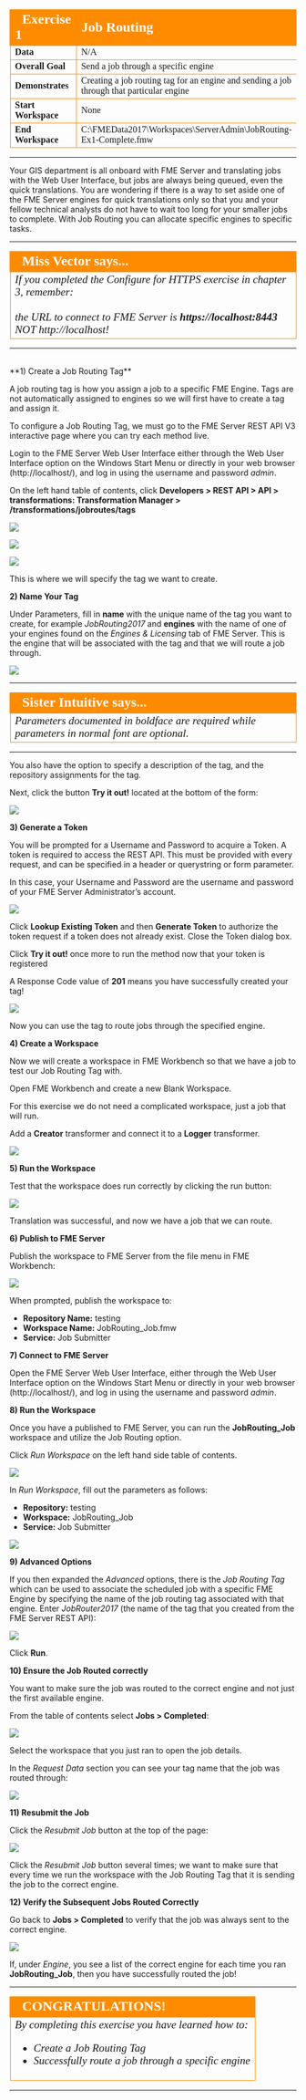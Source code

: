 <!--Exercise Section-->

<table style="border-spacing: 0px;border-collapse: collapse;font-family:serif">
<tr>
<td width=25% style="vertical-align:middle;background-color:darkorange;border: 2px solid darkorange">
<i class="fa fa-cogs fa-lg fa-pull-left fa-fw" style="color:white;padding-right: 12px;vertical-align:text-top"></i>
<span style="color:white;font-size:x-large;font-weight: bold">Exercise 1</span>
</td>
<td style="border: 2px solid darkorange;background-color:darkorange;color:white">
<span style="color:white;font-size:x-large;font-weight: bold">Job Routing</span>
</td>
</tr>

<tr>
<td style="border: 1px solid darkorange; font-weight: bold">Data</td>
<td style="border: 1px solid darkorange">N/A</td>
</tr>

<tr>
<td style="border: 1px solid darkorange; font-weight: bold">Overall Goal</td>
<td style="border: 1px solid darkorange">Send a job through a specific engine</td>
</tr>

<tr>
<td style="border: 1px solid darkorange; font-weight: bold">Demonstrates</td>
<td style="border: 1px solid darkorange">Creating a job routing tag for an engine and sending a job through that particular engine</td>
</tr>

<tr>
<td style="border: 1px solid darkorange; font-weight: bold">Start Workspace</td>
<td style="border: 1px solid darkorange">None</td>
</tr>

<tr>
<td style="border: 1px solid darkorange; font-weight: bold">End Workspace</td>
<td style="border: 1px solid darkorange">C:\FMEData2017\Workspaces\ServerAdmin\JobRouting-Ex1-Complete.fmw</td>
</tr>

</table>

---

Your GIS department is all onboard with FME Server and translating jobs with the Web User Interface, but jobs are always being queued, even the quick translations. You are wondering if there is a way to set aside one of the FME Server engines for quick translations only so that you and your fellow technical analysts do not have to wait too long for your smaller jobs to complete. With Job Routing you can allocate specific engines to specific tasks.

---

<!--Miss Vector says...--> 

<table style="border-spacing: 0px">
<tr>
<td style="vertical-align:middle;background-color:darkorange;border: 2px solid darkorange">
<i class="fa fa-quote-left fa-lg fa-pull-left fa-fw" style="color:white;padding-right: 12px;vertical-align:text-top"></i>
<span style="color:white;font-size:x-large;font-weight: bold;font-family:serif">Miss Vector says...</span>
</td>
</tr>

<tr>
<td style="border: 1px solid darkorange">
<span style="font-family:serif; font-style:italic; font-size:larger">
If you completed the Configure for HTTPS exercise in chapter 3, remember: 
<br><br>the URL to connect to FME Server is </span><span style="font-family:serif; font-style:italic; font-weight:bold; font-size:larger">https://localhost:8443</span><span style="font-family:serif; font-style:italic; font-size:larger"> NOT http://localhost!
</span>
</td>
</tr>
</table>

---

<br>
**1) Create a Job Routing Tag**

A job routing tag is how you assign a job to a specific FME Engine. Tags are not automatically assigned to engines so we will first have to create a tag and assign it.

To configure a Job Routing Tag, we must go to the FME Server REST API V3 interactive page where you can try each method live.

Login to the FME Server Web User Interface either through the Web User Interface option on the Windows Start Menu or directly in your web browser (http://localhost/), and log in using the username and password *admin*.

On the left hand table of contents, click **Developers &gt; REST API &gt; API &gt; transformations: Transformation Manager &gt; /transformations/jobroutes/tags**

![](./Images/4.432.DevelopersRestAPI.png)

![](./Images/4.401.RESTAPI_pageLink.png)

![](./Images/4.402.JobRouting_APIPost.png)

This is where we will specify the tag we want to create.

**2) Name Your Tag**

Under Parameters, fill in **name** with the unique name of the tag you want to create, for example *JobRouting2017* and **engines** with the name of one of your engines found on the *Engines & Licensing* tab of FME Server. This is the engine that will be associated with the tag and that we will route a job through.

![](./Images/4.403.JobRouting_APIPostParameters.png)

---

<!--Sister Intuitive says...--> 

<table style="border-spacing: 0px">
<tr>
<td style="vertical-align:middle;background-color:darkorange;border: 2px solid darkorange">
<i class="fa fa-quote-left fa-lg fa-pull-left fa-fw" style="color:white;padding-right: 12px;vertical-align:text-top"></i>
<span style="color:white;font-size:x-large;font-weight: bold;font-family:serif">Sister Intuitive says...</span>
</td>
</tr>

<tr>
<td style="border: 1px solid darkorange">
<span style="font-family:serif; font-style:italic; font-size:larger">
Parameters documented in boldface are required while parameters in normal font are optional.
</span>
</td>
</tr>
</table>

---

You also have the option to specify a description of the tag, and the repository assignments for the tag.

Next, click the button **Try it out!** located at the bottom of the form:

![](./Images/4.404.JobRouting_APIPost1.png)

**3) Generate a Token**

You will be prompted for a Username and Password to acquire a Token. A token is required to access the REST API. This must be provided with every request, and can be specified in a header or querystring or form parameter.

In this case, your Username and Password are the username and password of your FME Server Administrator’s account.

![](./Images/4.405.JobRouting_APIGetParameters2.png)

Click **Lookup Existing Token** and then **Generate Token** to authorize the token request if a token does not  already exist. Close the Token dialog box.

Click **Try it out!** once more to run the method now that your token is registered

A Response Code value of **201** means you have successfully created your tag!

![](./Images/4.406.JobRouting_APIPostPrintOut.png)

Now you can use the tag to route jobs through the specified engine.

**4) Create a Workspace**

Now we will create a workspace in FME Workbench so that we have a job to test our Job Routing Tag with.

Open FME Workbench and create a new Blank Workspace.

For this exercise we do not need a complicated workspace, just a job that will run.

Add a **Creator** transformer and connect it to a **Logger** transformer.

![](./Images/4.407.jobRouting_workspace1.png)

**5) Run the Workspace**

Test that the workspace does run correctly by clicking the run button:

![](./Images/4.431.RunButton.png)

Translation was successful, and now we have a job that we can route. 

**6) Publish to FME Server**

Publish the workspace to FME Server from the file menu in FME Workbench:

![](./Images/4.408.publishToServer.png)

When prompted, publish the workspace to:

- **Repository Name:** testing
- **Workspace Name:** JobRouting_Job.fmw
- **Service:** Job Submitter

**7) Connect to FME Server**

Open the FME Server Web User Interface, either through the Web User Interface option on the Windows Start Menu or directly in your web browser (http://localhost/), and log in using the username and password *admin*.

**8) Run the Workspace**

Once you have a published to FME Server, you can run the **JobRouting_Job** workspace and utilize the Job Routing option.

Click *Run Workspace* on the left hand side table of contents.

![](./Images/4.409.RunJob.png)

In *Run Workspace*, fill out the parameters as follows:

- **Repository:** testing
- **Workspace:** JobRouting_Job
- **Service:** Job Submitter 

![](./Images/4.410.runWorkspace.png)

**9) Advanced Options**

If you then expanded the *Advanced* options, there is the *Job Routing Tag* which can be used to associate the scheduled job with a specific FME Engine by specifying the name of the job routing tag associated with that engine. Enter *JobRouter2017* (the name of the tag that you created from the FME Server REST API):

![](./Images/4.411.runWorkspaceAdvancedOptions.png)

Click **Run**.

**10) Ensure the Job Routed correctly**

You want to make sure the job was routed to the correct engine and not just the first available engine.

From the table of contents select **Jobs &gt; Completed**:

![](./Images/4.412.Job_Completed_area.png)

Select the workspace that you just ran to open the job details.

In the *Request Data* section you can see your tag name that the job was routed through: 

![](./Images/4.413.jobRouting_finalCheck.png)

**11) Resubmit the Job**

Click the *Resubmit Job* button at the top of the page:

![](./Images/4.414.JobRouting_resubmitButton.png)

Click the *Resubmit Job* button several times; we want to make sure that every time we run the workspace with the Job Routing Tag that it is sending the job to the correct engine.

**12) Verify the Subsequent Jobs Routed Correctly**

Go back to **Jobs &gt; Completed** to verify that the job was always sent to the correct engine.

![](./Images/4.415.JobRouting_engineCheck.png)

If, under *Engine*, you see a list of the correct engine for each time you ran **JobRouting_Job**, then you have successfully routed the job!

---

<!--Exercise Congratulations Section--> 

<table style="border-spacing: 0px">
<tr>
<td style="vertical-align:middle;background-color:darkorange;border: 2px solid darkorange">
<i class="fa fa-thumbs-o-up fa-lg fa-pull-left fa-fw" style="color:white;padding-right: 12px;vertical-align:text-top"></i>
<span style="color:white;font-size:x-large;font-weight: bold;font-family:serif">CONGRATULATIONS!</span>
</td>
</tr>

<tr>
<td style="border: 1px solid darkorange">
<span style="font-family:serif; font-style:italic; font-size:larger">
By completing this exercise you have learned how to:
<br>
<ul><li>Create a Job Routing Tag</li>
<li>Successfully route a job through a specific engine</li>
</ul>
</span>
</td>
</tr>
</table>

---

